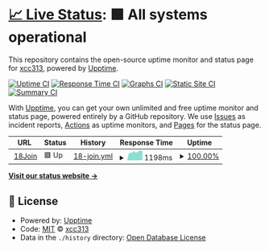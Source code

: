 # [📈 Live Status](https://xcc313.github.io/upptime): <!--live status--> **🟩 All systems operational**

This repository contains the open-source uptime monitor and status page for [xcc313](https://xcc313.github.io/upptime), powered by [Upptime](https://github.com/upptime/upptime).

[![Uptime CI](https://github.com/xcc313/upptime/workflows/Uptime%20CI/badge.svg)](https://github.com/xcc313/upptime/actions?query=workflow%3A%22Uptime+CI%22)
[![Response Time CI](https://github.com/xcc313/upptime/workflows/Response%20Time%20CI/badge.svg)](https://github.com/xcc313/upptime/actions?query=workflow%3A%22Response+Time+CI%22)
[![Graphs CI](https://github.com/xcc313/upptime/workflows/Graphs%20CI/badge.svg)](https://github.com/xcc313/upptime/actions?query=workflow%3A%22Graphs+CI%22)
[![Static Site CI](https://github.com/xcc313/upptime/workflows/Static%20Site%20CI/badge.svg)](https://github.com/xcc313/upptime/actions?query=workflow%3A%22Static+Site+CI%22)
[![Summary CI](https://github.com/xcc313/upptime/workflows/Summary%20CI/badge.svg)](https://github.com/xcc313/upptime/actions?query=workflow%3A%22Summary+CI%22)

With [Upptime](https://upptime.js.org), you can get your own unlimited and free uptime monitor and status page, powered entirely by a GitHub repository. We use [Issues](https://github.com/xcc313/upptime/issues) as incident reports, [Actions](https://github.com/xcc313/upptime/actions) as uptime monitors, and [Pages](https://xcc313.github.io/upptime) for the status page.

<!--start: status pages-->
<!-- This summary is generated by Upptime (https://github.com/upptime/upptime) -->
<!-- Do not edit this manually, your changes will be overwritten -->
<!-- prettier-ignore -->
| URL | Status | History | Response Time | Uptime |
| --- | ------ | ------- | ------------- | ------ |
| <img alt="" src="https://www.18join.com/logo.png" height="13"> [18Join](https://www.18join.com/api/captcha) | 🟩 Up | [18-join.yml](https://github.com/xcc313/upptime/commits/HEAD/history/18-join.yml) | <details><summary><img alt="Response time graph" src="./graphs/18-join/response-time-week.png" height="20"> 1198ms</summary><br><a href="https://xcc313.github.io/upptime/history/18-join"><img alt="Response time 1336" src="https://img.shields.io/endpoint?url=https%3A%2F%2Fraw.githubusercontent.com%2Fxcc313%2Fupptime%2FHEAD%2Fapi%2F18-join%2Fresponse-time.json"></a><br><a href="https://xcc313.github.io/upptime/history/18-join"><img alt="24-hour response time 1291" src="https://img.shields.io/endpoint?url=https%3A%2F%2Fraw.githubusercontent.com%2Fxcc313%2Fupptime%2FHEAD%2Fapi%2F18-join%2Fresponse-time-day.json"></a><br><a href="https://xcc313.github.io/upptime/history/18-join"><img alt="7-day response time 1198" src="https://img.shields.io/endpoint?url=https%3A%2F%2Fraw.githubusercontent.com%2Fxcc313%2Fupptime%2FHEAD%2Fapi%2F18-join%2Fresponse-time-week.json"></a><br><a href="https://xcc313.github.io/upptime/history/18-join"><img alt="30-day response time 1241" src="https://img.shields.io/endpoint?url=https%3A%2F%2Fraw.githubusercontent.com%2Fxcc313%2Fupptime%2FHEAD%2Fapi%2F18-join%2Fresponse-time-month.json"></a><br><a href="https://xcc313.github.io/upptime/history/18-join"><img alt="1-year response time 1337" src="https://img.shields.io/endpoint?url=https%3A%2F%2Fraw.githubusercontent.com%2Fxcc313%2Fupptime%2FHEAD%2Fapi%2F18-join%2Fresponse-time-year.json"></a></details> | <details><summary><a href="https://xcc313.github.io/upptime/history/18-join">100.00%</a></summary><a href="https://xcc313.github.io/upptime/history/18-join"><img alt="All-time uptime 99.83%" src="https://img.shields.io/endpoint?url=https%3A%2F%2Fraw.githubusercontent.com%2Fxcc313%2Fupptime%2FHEAD%2Fapi%2F18-join%2Fuptime.json"></a><br><a href="https://xcc313.github.io/upptime/history/18-join"><img alt="24-hour uptime 100.00%" src="https://img.shields.io/endpoint?url=https%3A%2F%2Fraw.githubusercontent.com%2Fxcc313%2Fupptime%2FHEAD%2Fapi%2F18-join%2Fuptime-day.json"></a><br><a href="https://xcc313.github.io/upptime/history/18-join"><img alt="7-day uptime 100.00%" src="https://img.shields.io/endpoint?url=https%3A%2F%2Fraw.githubusercontent.com%2Fxcc313%2Fupptime%2FHEAD%2Fapi%2F18-join%2Fuptime-week.json"></a><br><a href="https://xcc313.github.io/upptime/history/18-join"><img alt="30-day uptime 100.00%" src="https://img.shields.io/endpoint?url=https%3A%2F%2Fraw.githubusercontent.com%2Fxcc313%2Fupptime%2FHEAD%2Fapi%2F18-join%2Fuptime-month.json"></a><br><a href="https://xcc313.github.io/upptime/history/18-join"><img alt="1-year uptime 99.93%" src="https://img.shields.io/endpoint?url=https%3A%2F%2Fraw.githubusercontent.com%2Fxcc313%2Fupptime%2FHEAD%2Fapi%2F18-join%2Fuptime-year.json"></a></details>

<!--end: status pages-->

[**Visit our status website →**](https://xcc313.github.io/upptime)

## 📄 License

- Powered by: [Upptime](https://github.com/upptime/upptime)
- Code: [MIT](./LICENSE) © [xcc313](https://xcc313.github.io/upptime)
- Data in the `./history` directory: [Open Database License](https://opendatacommons.org/licenses/odbl/1-0/)
